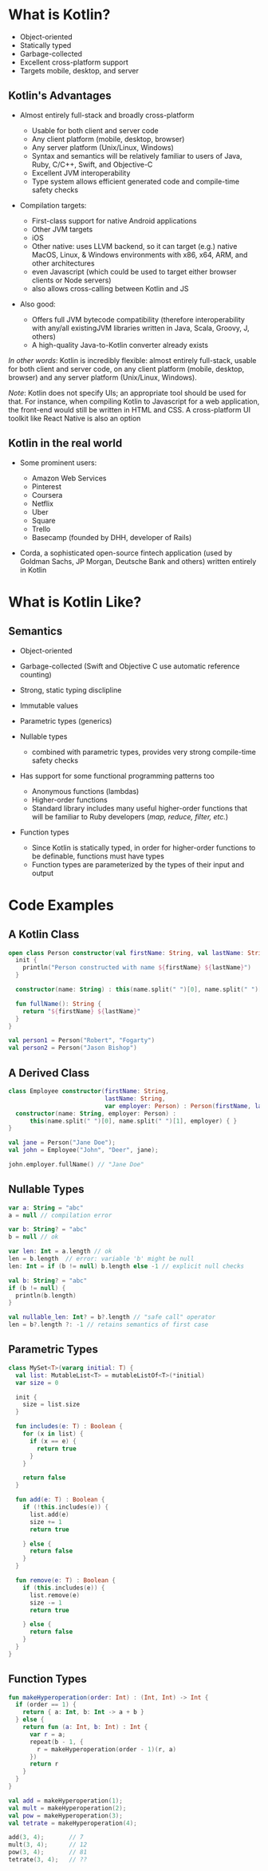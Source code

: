 What is Kotlin?
===============
 - Object-oriented
 - Statically typed
 - Garbage-collected
 - Excellent cross-platform support
 - Targets mobile, desktop, and server


Kotlin's Advantages
------------------
- Almost entirely full-stack and broadly cross-platform
  - Usable for both client and server code
  - Any client platform (mobile, desktop, browser)
  - Any server platform (Unix/Linux, Windows)
  - Syntax and semantics will be relatively familiar to users of Java, Ruby, C/C++, Swift, and Objective-C
  - Excellent JVM interoperability
  - Type system allows efficient generated code and compile-time safety checks

- Compilation targets:
  - First-class support for native Android applications
  - Other JVM targets
  - iOS
  - Other native: uses LLVM backend, so it can target (e.g.) native MacOS, Linux, & Windows environments with x86, x64, ARM, and other architectures
  - even Javascript (which could be used to target either browser clients or Node servers)
  - also allows cross-calling between Kotlin and JS

- Also good:
  - Offers full JVM bytecode compatibility (therefore interoperability with any/all existingJVM libraries written in Java, Scala, Groovy, J, others)
  - A high-quality Java-to-Kotlin converter already exists

*In other words*:
    Kotlin is incredibly flexible: almost entirely full-stack, usable for both client and server code, on any client platform (mobile, desktop, browser) and any server platform (Unix/Linux, Windows).

*Note*: Kotlin does not specify UIs; an appropriate tool should be used for that. For instance, when compiling Kotlin to Javascript for a web application, the front-end would still be written in HTML and CSS. A cross-platform UI toolkit like React Native is also an option

Kotlin in the real world
------------------------
- Some prominent users:
  - Amazon Web Services
  - Pinterest
  - Coursera
  - Netflix
  - Uber
  - Square
  - Trello
  - Basecamp (founded by DHH, developer of Rails)

- Corda, a sophisticated open-source fintech application (used by Goldman Sachs, JP Morgan, Deutsche Bank and others) written entirely in Kotlin



What is Kotlin Like?
====================

Semantics
---------
- Object-oriented
- Garbage-collected (Swift and Objective C use automatic reference counting)
- Strong, static typing disclipline
- Immutable values
- Parametric types (generics)
- Nullable types
  - combined with parametric types, provides very strong compile-time safety checks

- Has support for some functional programming patterns too
  - Anonymous functions (lambdas)
  - Higher-order functions
  - Standard library includes many useful higher-order functions that will be familiar to Ruby developers (*map, reduce, filter, etc.*)
  
- Function types
  - Since Kotlin is statically typed, in order for higher-order functions to be definable, functions must have types
  - Function types are parameterized by the types of their input and output


Code Examples
=============

A Kotlin Class
--------------
```kotlin
open class Person constructor(val firstName: String, val lastName: String) {
  init {
    println("Person constructed with name ${firstName} ${lastName}")
  }

  constructor(name: String) : this(name.split(" ")[0], name.split(" ")[1]) { }

  fun fullName(): String {
    return "${firstName} ${lastName}"
  }
}

val person1 = Person("Robert", "Fogarty")
val person2 = Person("Jason Bishop")
```

A Derived Class
--------------
```kotlin
class Employee constructor(firstName: String,
                           lastName: String,
                           var employer: Person) : Person(firstName, lastName) {
  constructor(name: String, employer: Person) :
      this(name.split(" ")[0], name.split(" ")[1], employer) { }
}

val jane = Person("Jane Doe");
val john = Employee("John", "Deer", jane);

john.employer.fullName() // "Jane Doe"
```

Nullable Types
--------------
```kotlin
var a: String = "abc"
a = null // compilation error

var b: String? = "abc"
b = null // ok

var len: Int = a.length // ok
len = b.length  // error: variable 'b' might be null
len: Int = if (b != null) b.length else -1 // explicit null checks

val b: String? = "abc"
if (b != null) {
  println(b.length)
}

val nullable_len: Int? = b?.length // "safe call" operator
len = b?.length ?: -1 // retains semantics of first case
```

Parametric Types
----------------
```kotlin
class MySet<T>(vararg initial: T) {
  val list: MutableList<T> = mutableListOf<T>(*initial)
  var size = 0

  init {
    size = list.size
  }

  fun includes(e: T) : Boolean {
    for (x in list) {
      if (x == e) {
        return true
      }
    }

    return false
  }

  fun add(e: T) : Boolean {
    if (!this.includes(e)) {
      list.add(e)
      size += 1
      return true

    } else {
      return false
    }
  }

  fun remove(e: T) : Boolean {
    if (this.includes(e)) {
      list.remove(e)
      size -= 1
      return true

    } else {
      return false
    }
  }
}
```

Function Types
--------------
```kotlin
fun makeHyperoperation(order: Int) : (Int, Int) -> Int {
  if (order == 1) {
    return { a: Int, b: Int -> a + b }
  } else {
    return fun (a: Int, b: Int) : Int {
      var r = a;
      repeat(b - 1, {
        r = makeHyperoperation(order - 1)(r, a)
      })
      return r
    }
  }
}

val add = makeHyperoperation(1);
val mult = makeHyperoperation(2);
val pow = makeHyperoperation(3);
val tetrate = makeHyperoperation(4);

add(3, 4);       // 7
mult(3, 4);      // 12
pow(3, 4);       // 81
tetrate(3, 4);   // ??
```
